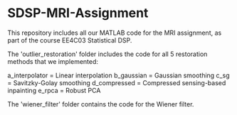 # SDSP-MRI-Assignment

This repository includes all our MATLAB code for the MRI assignment,
as part of the course EE4C03 Statistical DSP. 

The 'outlier_restoration' folder includes the code for all
5 restoration methods that we implemented:

a_interpolator = Linear interpolation
b_gaussian = Gaussian smoothing
c_sg = Savitzky-Golay smoothing
d_compressed = Compressed sensing-based inpainting
e_rpca = Robust PCA

The 'wiener_filter' folder contains the code for the Wiener filter.